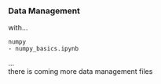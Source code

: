 ### Data Management
with...

    numpy    
    - numpy_basics.ipynb  
    
...  
there is coming more data management files  
